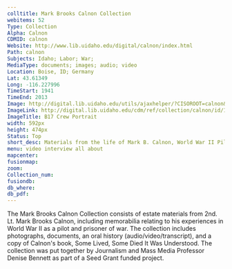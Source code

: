 ```yaml
---
colltitle: Mark Brooks Calnon Collection
webitems: 52
Type: Collection
Alpha: Calnon
CDMID: calnon
Website: http://www.lib.uidaho.edu/digital/calnon/index.html
Path: calnon
Subjects: Idaho; Labor; War; 
MediaType: documents; images; audio; video
Location: Boise, ID; Germany
Lat: 43.61349
Long: -116.227996
TimeStart: 1941
TimeEnd: 2013
Image: http://digital.lib.uidaho.edu/utils/ajaxhelper/?CISOROOT=calnon&CISOPTR=15&action=2&DMSCALE=20&DMWIDTH=912&DMHEIGHT=512&DMX=0&DMY=0&DMTEXT=&DMROTATE=0
ImageLink: http://digital.lib.uidaho.edu/cdm/ref/collection/calnon/id/15
ImageTitle: B17 Crew Portrait
width: 592px
height: 474px
Status: Top
short_desc: Materials from the life of Mark B. Calnon, World War II Pilot and Prisoner of War
menu: video interview all about
mapcenter: 
fusionmap: 
zoom: 
Collection_num: 
fusiondb: 
db_where: 
db_pdf: 
---
```

The Mark Brooks Calnon Collection consists of estate materials from 2nd. Lt.
Mark Brooks Calnon, including memorabilia relating to his experiences in World
War II as a pilot and prisoner of war.  The collection includes photographs,
documents, an oral history (audio/video/transcript), and a copy of Calnon's
book, Some Lived, Some Died It Was Understood. The collection was put together
by Journalism and Mass Media Professor Denise Bennett as part of a Seed Grant funded project. 
